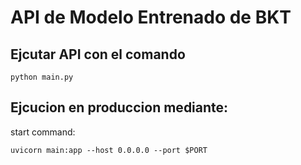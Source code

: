 # API de Modelo Entrenado de BKT
## Ejcutar API con el comando
```
python main.py
```

## Ejcucion en produccion mediante:
start command:
```
uvicorn main:app --host 0.0.0.0 --port $PORT
```
